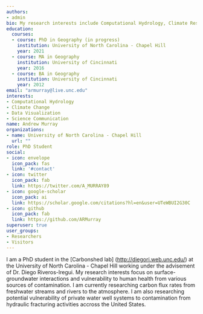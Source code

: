 ```yaml
---
authors:
- admin
bio: My research interests include Computational Hydrology, Climate Research, Data Visualization, and Science Communication
education:
  courses:
  - course: PhD in Geography (in progress)
    institution: University of North Carolina - Chapel Hill
    year: 2021
  - course: MA in Geography
    institution: University of Cincinnati
    year: 2016
  - course: BA in Geography
    institution: University of Cincinnati
    year: 2012
email: "armurray@live.unc.edu"
interests:
- Computational Hydrology
- Climate Change
- Data Visualization
- Science Communication
name: Andrew Murray
organizations:
- name: University of North Carolina - Chapel Hill
  url: ""
role: PhD Student
social:
- icon: envelope
  icon_pack: fas
  link: '#contact'
- icon: twitter
  icon_pack: fab
  link: https://twitter.com/A_MURRAY89
- icon: google-scholar
  icon_pack: ai
  link: https://scholar.google.com/citations?hl=en&user=UTeWBUI2G30C
- icon: github
  icon_pack: fab
  link: https://github.com/ARMurray
superuser: true
user_groups:
- Researchers
- Visitors
---
```


I am a PhD student in the [Carbonshed lab] (http://diegori.web.unc.edu/) at the University of North Carolina - Chapel Hill working
under the advisement of Dr. Diego Riveros-Iregui. My research interests focus on surface-groundwater interactions
and vulnerability to human health from various sources of contamination. I am currently researching carbon flux
rates from freshwater streams and rivers to the atmosphere. I am also researching potential vulnerability of private water well
systems to contamination from hydraulic fracturing activities accross the United States.
